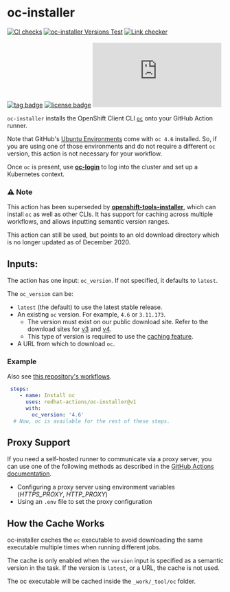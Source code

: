 # oc-installer

[![CI checks](https://github.com/redhat-actions/oc-installer/workflows/CI%20checks/badge.svg)](https://github.com/redhat-actions/oc-installer/actions?query=workflow%3A%22CI+checks%22)
[![oc-installer Versions Test](https://github.com/redhat-actions/oc-installer/actions/workflows/tests.yml/badge.svg)](https://github.com/redhat-actions/oc-installer/actions/workflows/tests.yml)
[![Link checker](https://github.com/redhat-actions/oc-installer/workflows/Link%20checker/badge.svg)](https://github.com/redhat-actions/oc-installer/actions?query=workflow%3A%22Link+checker%22)
<br><br>
[![tag badge](https://img.shields.io/github/v/tag/redhat-actions/oc-installer)](https://github.com/redhat-actions/oc-installer/tags)
[![license badge](https://img.shields.io/github/license/redhat-actions/oc-installer)](./LICENSE)
[![size badge](https://img.shields.io/github/size/redhat-actions/oc-installer/dist/index.js)](./dist)

`oc-installer` installs the OpenShift Client CLI [`oc`](https://github.com/openshift/oc) onto your GitHub Action runner.

Note that GitHub's [Ubuntu Environments](https://github.com/actions/virtual-environments#available-environments) come with `oc 4.6` installed. So, if you are using one of those environments and do not require a different `oc` version, this action is not necessary for your workflow.

Once `oc` is present, use [**oc-login**](https://github.com/redhat-actions/oc-login) to log into the cluster and set up a Kubernetes context.

### ⚠ Note
This action has been superseded by [**openshift-tools-installer**](https://github.com/redhat-actions/openshift-tools-installer), which can install `oc` as well as other CLIs. It has support for caching across multiple workflows, and allows inputting semantic version ranges.

This action can still be used, but points to an old download directory which is no longer updated as of December 2020.

## Inputs:

The action has one input: `oc_version`. If not specified, it defaults to `latest`.

The `oc_version` can be:
- `latest` (the default) to use the latest stable release.
- An existing `oc` version. For example, `4.6` or `3.11.173`.
  - The version must exist on our public download site. Refer to the download sites for [v3](https://mirror.openshift.com/pub/openshift-v3/clients/) and [v4](https://mirror.openshift.com/pub/openshift-v4/clients/oc/).
  - This type of version is required to use the [caching feature](#how-the-cache-works).
- A URL from which to download `oc`.

### Example
Also see [this repository's workflows](./.github/workflows/).

```yaml
 steps:
    - name: Install oc
      uses: redhat-actions/oc-installer@v1
      with:
        oc_version: '4.6'
  # Now, oc is available for the rest of these steps.
```

## Proxy Support

If you need a self-hosted runner to communicate via a proxy server, you can use one of the following methods as described in the [GitHub Actions documentation](https://help.github.com/en/actions/hosting-your-own-runners/using-a-proxy-server-with-self-hosted-runners). <!-- markdown-link-check-disable-line -->

- Configuring a proxy server using environment variables (*HTTPS_PROXY*, *HTTP_PROXY*)
- Using an `.env` file to set the proxy configuration

<a id="how-the-cache-works"></a>
## How the Cache Works

oc-installer caches the `oc` executable to avoid downloading the same executable multiple times when running different jobs.

The cache is only enabled when the `version` input is specified as a semantic version in the task. If the version is `latest`, or a URL, the cache is not used.

The oc executable will be cached inside the `_work/_tool/oc` folder.

